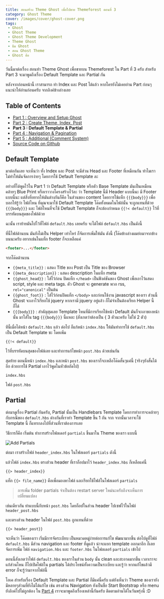 ```yaml
---
title: สอนสร้าง Theme Ghost เพื่อไปขาย Themeforest ตอนที่ 3
category: Ghost Theme
cover: /images/cover/ghost-cover.png
tags:
 - Ghost
 - Ghost Theme
 - Ghost Theme Development
 - Theme Ghost
 - ธีม Ghost
 - สอน Ghost Theme
 - Ghost คือ
---
```

วันนี้มาต่อเรื่อง สอนทำ Theme Ghost เพื่อขายบน Themeforest ใน Part ที่ 3 ครับ สำหรับ Part 3 จะมาพูดถึงเรื่อง Default Template และ Partial กัน 

หลังจากก่อนหน้านี้ เราสามารถ ทำ Index และ Post ได้แล้ว หากใครยังไม่เคยอ่าน Part ก่อนๆ แนะนำให้อ่านก่อนครับ จากลิงค์ข้างล่างเลย

## Table of Contents

- [Part 1 : Overview and Setup Ghost](http://devahoy.com/2014/10/getting-started-with-ghost-theme-development-part1)
- [Part 2 : Create Theme, Index, Post](http://devahoy.com/2014/10/getting-started-with-ghost-theme-development-part2)
- **Part 3 : Default Template & Partial**
- [Part 4 : Navigation & Pagination](http://devahoy.com/2014/10/getting-started-with-ghost-theme-development-part4)
- [Part 5 : Additional (Comment System)](http://devahoy.com/2014/10/getting-started-with-ghost-theme-development-part5)
- [Source Code on Github](https://github.com/Devahoy/ghostahoy)

## Default Template

มาต่อกันเลย จะเห็นว่า ทั้ง Index และ Post จะมีส่วน Head และ Footer ที่เหมือนกัน ทำไมเราไม่ทำให้มันจัดการง่ายๆ โดยการใช้ Default Template ละ

อย่างที่ได้พูดไว้ใน Part 1 ว่า Default Template หรือตัว Base Template มันเป็นเหมือนคล้ายๆ Blue Print หรือเราวางโครงสร้างไว้ละ ว่า Template นี้มี Header แบบนี้นะ มี Footer แบบนี้นะ แต่สิ่งที่อยากให้มันต่างกันก็คือ ในส่วนของ content โดยการใช้แท็ก `{{{body}}}` เพื่อบอกให้รู้ว่า ไฟล์ไหน ที่คุณจะมาใช้ Default Template โค๊ดทั้งหมดในไฟล์นั้น จะถูกแทนที่ด้วย `{{{body}}}`  และ ไฟล์ไหนที่จะใช้ Default Template ก็จะต้องกำหนด `{{!< default}}` ไว้ที่บรรทัดบนสุดของไฟล์ด้วย


ฉะนั้น เราย้ายมันไปไว้ที่ไฟล์ `default.hbs` เลยครับ จะได้ไฟล์ `default.hbs` เป็นดังนี้

<script src="https://gist.github.com/Phonbopit/18252438dd74bd1adc3a.js?file=default.hbs"></script>

ที่นี้ไฟล์ด้านบน มันยังไม่เป็น Helper เท่าไหร่ ก็จัดการเพิ่มให้มัน ดังนี้ (โค๊ดข้างล่างผมย่อมาจากข้างบนนะครับ อยากเช่นในแท็ก footer ก็จะเหลือแค่ 

```html
<footer>...</footer>
```

<script src="https://gist.github.com/Phonbopit/18252438dd74bd1adc3a.js?file=default2.hbs"></script>

จากโค๊ดด้านบน 

- `{{meta_title}}` : แสดง Title ของ Post เป็น Title ของ Browser
- `{{meta_description}}` : แสดง description ในแท็ก meta
- `{{ghost_head}}` : ใส่ไว้ก่อน ปิดแท็ก `</head>` เป็นฟังค์ชันของ Ghost เพื่อเอาไว้แสดง script, style และ meta tags. ตัว Ghost จะ generate พวก rss, `rel="canonical"` เป็นต้น
- `{{ghost_foot}}` : ใส่ไว้ก่อนปิดแท็ก `</body>` และก่อนใช้งาน javascript ของเรา ส่วนนี้ Ghost จะเอาไว้เรียกใช้ jquery หากเรามี jquery อยู่แล้ว ก็ไม่จำเป็นต้องเรียก Helper นี้ก็ได้
- `{{{body}}}` : สำคัญสุดเลย Template ไหนที่มีการเรียกใช้หน้า Default มันก็จะเอาของหน้านั้น มาใส่ใน tag `{{{body}}}` นี้แหละ (สังเกตว่าต้องเป็น { 3 ตัวนะครับ ไม่ใช่ 2 ตัว)

ทีนี้เมื่อได้หน้า `default.hbs` แล้ว ต่อไป ก็แก้หน้า `index.hbs` ใ้ห้มันทำการใช้ `default.hbs` เป็น Default Template ซะ โดยเพิ่ม 

```
{{!< default}}
```

ไว้ที่บรรทัดบนสุดของไฟล์เลย และทำการแก้ไขหน้า `post.hbs` ด้วยเช่นกัน

สุดท้าย ตอนนี้หน้า `index.hbs` และหน้า `post.hbs` ของเราก็จะเหลือโค๊ดสั้นๆแค่นี้ (จริงๆยังสั้นได้อีก ด้วยการใช้ Partial เอาไว้พูดในหัวข้อถัดไป)

`index.hbs`

<script src="https://gist.github.com/Phonbopit/18252438dd74bd1adc3a.js?file=index.hbs"></script>

ไฟล์ `post.hbs`

<script src="https://gist.github.com/Phonbopit/18252438dd74bd1adc3a.js?file=post.hbs"></script>

<a name="partial"></a>

## Partial

ต่อมาดูเรื่อง Partial กันครับ, Partial นั้นเป็น Handlebars Template โดยการทำการจะคล้ายๆกับกรณีของ `default.hbs` ต่างกันที่เราทำ Template ขึ้น 1 อัน จาก จากนั้นเวลาจะใช้ Template นี้ ก็แทรกลงไปที่ส่วนที่เราต้องการเลย

วิธีการก็คือ เริ่มต้น ทำการสร้างโฟลเดอร์ `partials` ขึ้นมาใน Theme ของเรา แบบนี้

![Add Partials](images/2014/10/partials-folder.png)

ต่อมา เราสร้างไฟล์ `header_index.hbs` ในโฟลเดอร์ `partials` ดังนี้

<script src="https://gist.github.com/Phonbopit/18252438dd74bd1adc3a.js?file=header_index.hbs"></script>

แล้วไฟล์ `index.hbs` ตรงส่วน header ที่เราก็อปมาไว้ `header_index.hbs` ก็เหลือแค่นี้

```
{{> header_index}}
```

แท็ก `{{> file_name}}` คือเพื่อมองหาไฟล์ และเรียกใช้ไฟล์ในโฟลเดอร์ `partials`

> การเพิ่ม folder partials จำเป็นต้อง restart server ใหม่นะครับถึงจะเห็นการเปลี่ยนแปลง

เช่นเดียวกัน ทำแบบนี้กับหน้า `post.hbs` โดยก็อปในส่วน header ไปเซฟไว้ในไฟล์ `header_post.hbs`


<script src="https://gist.github.com/Phonbopit/18252438dd74bd1adc3a.js?file=header_post.hbs"></script>

และตรงส่วน header ในไฟล์ `post.hbs` ถูกแทนที่ด้วย 

```
{{> header_post}}
```

จะเห็นว่า โค๊ดของเรา เริ่มมีการจัดระเบียบ เป็นหมวดหมู่ง่ายต่อการแก้ไข พัฒนามากขึ้น ต่อไปดูที่ไฟล์ `default.hbs` มีส่วน navigation และ footer ที่ดูแล้ว น่าจะแยก template ออกมาอีก ก็เลยจัดการเพิ่ม ไฟล์ `navigation.hbs` และ `footer.hbs` ในโฟลเดอร์ `partials` เข้าไป 

<script src="https://gist.github.com/Phonbopit/18252438dd74bd1adc3a.js?file=navigation.hbs"></script>

<script src="https://gist.github.com/Phonbopit/18252438dd74bd1adc3a.js?file=footer.hbs"></script>

ตอนนี้สังเกตว่าไฟล์ `default.hbs` ของเราในส่วน `body` นั้น clean และสะอาดมากขึ้น เวลาเราจะแก้ส่วนไหน ก็ไปเปิดไฟล์ใน partials ได้ประโยชน์ทั้งความเป็นระเบียบ และรู้ว่า หากแก้ไขแล้วมี error ก็จะรู้ว่ามาจากไฟล์นี้ 

<script src="https://gist.github.com/Phonbopit/18252438dd74bd1adc3a.js?file=default-clean.hbs"></script>

โอเค สำหรับเรื่อง Default Template และ Partial ก็มีแค่นี้ครับ แต่ยังเห็นว่า Theme ของเรายังมีหลายๆส่วนที่ยังไม่ได้แก้ไข เช่น ตรงส่วน Navigation ยังเป็นชื่อ Start Bootstrap หรือ menu ยังลิงค์ไปไม่ถูกต้อง ใน [Part 4](http://devahoy.com/2014/10/getting-started-with-ghost-theme-development-part4) เราจะมาพูดถึงเรื่องเหล่านี้กันครับ ติดตามอ่านได้ในวันพรุ่งนี้ :D
